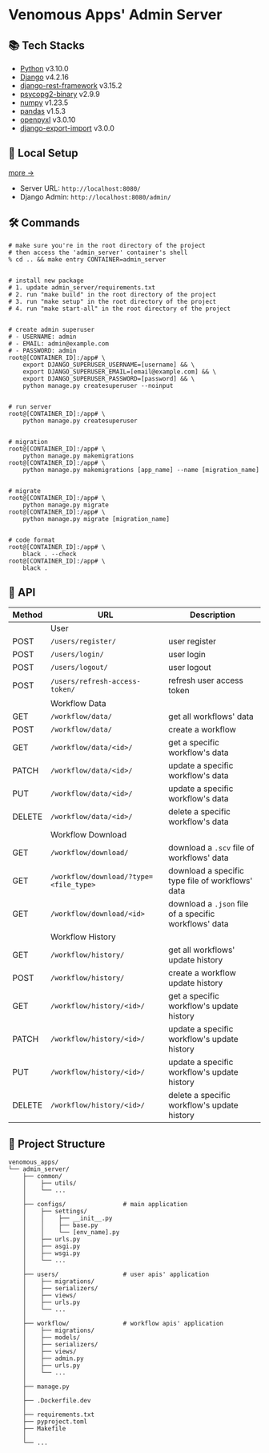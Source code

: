 # Venomous Apps' Admin Server

## 📚 Tech Stacks

- [Python]() v3.10.0
- [Django]() v4.2.16
- [django-rest-framework]() v3.15.2
- [psycopg2-binary]() v2.9.9
- [numpy]() v1.23.5
- [pandas]() v1.5.3
- [openpyxl]() v3.0.10
- [django-export-import]() v3.0.0

## 🚀 Local Setup

[more →](../README.md)

- Server URL: `http://localhost:8080/`
- Django Admin: `http://localhost:8080/admin/`

## 🛠 Commands

```shell
# make sure you're in the root directory of the project
# then access the 'admin_server' container's shell
% cd .. && make entry CONTAINER=admin_server


# install new package
# 1. update admin_server/requirements.txt
# 2. run "make build" in the root directory of the project
# 3. run "make setup" in the root directory of the project
# 4. run "make start-all" in the root directory of the project


# create admin superuser
# - USERNAME: admin
# - EMAIL: admin@example.com
# - PASSWORD: admin
root@[CONTAINER_ID]:/app# \
    export DJANGO_SUPERUSER_USERNAME=[username] && \
    export DJANGO_SUPERUSER_EMAIL=[email@example.com] && \
    export DJANGO_SUPERUSER_PASSWORD=[password] && \
    python manage.py createsuperuser --noinput


# run server
root@[CONTAINER_ID]:/app# \
    python manage.py createsuperuser


# migration
root@[CONTAINER_ID]:/app# \
    python manage.py makemigrations
root@[CONTAINER_ID]:/app# \
    python manage.py makemigrations [app_name] --name [migration_name]


# migrate
root@[CONTAINER_ID]:/app# \
    python manage.py migrate
root@[CONTAINER_ID]:/app# \
    python manage.py migrate [migration_name]


# code format
root@[CONTAINER_ID]:/app# \
    black . --check
root@[CONTAINER_ID]:/app# \
    black .
```

## 🔗 API

| Method | URL                                    | Description                                           |
| ------ | -------------------------------------- | ----------------------------------------------------- |
|        | User                                   |                                                       |
| POST   | `/users/register/`                     | user register                                         |
| POST   | `/users/login/`                        | user login                                            |
| POST   | `/users/logout/`                       | user logout                                           |
| POST   | `/users/refresh-access-token/`         | refresh user access token                             |
|        | Workflow Data                          |                                                       |
| GET    | `/workflow/data/`                      | get all workflows' data                               |
| POST   | `/workflow/data/`                      | create a workflow                                     |
| GET    | `/workflow/data/<id>/`                 | get a specific workflow's data                        |
| PATCH  | `/workflow/data/<id>/`                 | update a specific workflow's data                     |
| PUT    | `/workflow/data/<id>/`                 | update a specific workflow's data                     |
| DELETE | `/workflow/data/<id>/`                 | delete a specific workflow's data                     |
|        | Workflow Download                      |                                                       |
| GET    | `/workflow/download/`                  | download a `.scv` file of workflows' data             |
| GET    | `/workflow/download/?type=<file_type>` | download a specific type file of workflows' data      |
| GET    | `/workflow/download/<id>`              | download a `.json` file of a specific workflows' data |
|        | Workflow History                       |                                                       |
| GET    | `/workflow/history/`                   | get all workflows' update history                     |
| POST   | `/workflow/history/`                   | create a workflow update history                      |
| GET    | `/workflow/history/<id>/`              | get a specific workflow's update history              |
| PATCH  | `/workflow/history/<id>/`              | update a specific workflow's update history           |
| PUT    | `/workflow/history/<id>/`              | update a specific workflow's update history           |
| DELETE | `/workflow/history/<id>/`              | delete a specific workflow's update history           |

## 📂 Project Structure

```shell
venomous_apps/
└── admin_server/
    ├── common/
    │    ├── utils/
    │    └── ...
    │
    ├── configs/                # main application
    │    ├── settings/
    │    │    ├── __init__.py
    │    │    ├── base.py
    │    │    └── [env_name].py
    │    ├── urls.py
    │    ├── asgi.py
    │    ├── wsgi.py
    │    └── ...
    │
    ├── users/                  # user apis' application
    │    ├── migrations/
    │    ├── serializers/
    │    ├── views/
    │    ├── urls.py
    │    └── ...
    │
    ├── workflow/               # workflow apis' application
    │    ├── migrations/
    │    ├── models/
    │    ├── serializers/
    │    ├── views/
    │    ├── admin.py
    │    ├── urls.py
    │    └── ...
    │
    ├── manage.py
    │
    ├── .Dockerfile.dev
    │
    ├── requirements.txt
    ├── pyproject.toml
    ├── Makefile
    │
    └── ...
```
